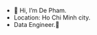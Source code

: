 - 👋 Hi, I’m De Pham.
- Location: Ho Chi Minh city.
- Data Engineer.🚀
<!---
quocde99/quocde99 is a ✨ special ✨ repository because its `README.md` (this file) appears on your GitHub profile.
You can click the Preview link to take a look at your changes.
--->
